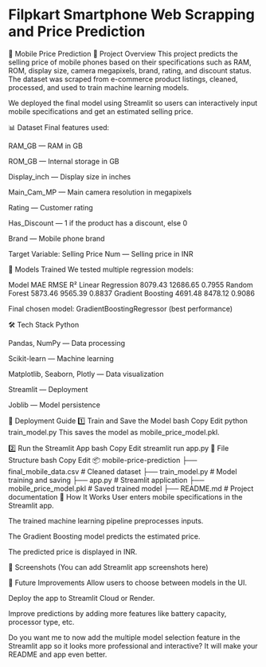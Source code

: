 # Filpkart Smartphone Web Scrapping and Price Prediction

📱 Mobile Price Prediction
📌 Project Overview
This project predicts the selling price of mobile phones based on their specifications such as RAM, ROM, display size, camera megapixels, brand, rating, and discount status.
The dataset was scraped from e-commerce product listings, cleaned, processed, and used to train machine learning models.

We deployed the final model using Streamlit so users can interactively input mobile specifications and get an estimated selling price.

📊 Dataset
Final features used:

RAM_GB — RAM in GB

ROM_GB — Internal storage in GB

Display_inch — Display size in inches

Main_Cam_MP — Main camera resolution in megapixels

Rating — Customer rating

Has_Discount — 1 if the product has a discount, else 0

Brand — Mobile phone brand

Target Variable: Selling Price Num — Selling price in INR

🧠 Models Trained
We tested multiple regression models:

Model	MAE	RMSE	R²
Linear Regression	8079.43	12686.65	0.7955
Random Forest	5873.46	9565.39	0.8837
Gradient Boosting	4691.48	8478.12	0.9086

Final chosen model: GradientBoostingRegressor (best performance)

🛠 Tech Stack
Python

Pandas, NumPy — Data processing

Scikit-learn — Machine learning

Matplotlib, Seaborn, Plotly — Data visualization

Streamlit — Deployment

Joblib — Model persistence

🚀 Deployment Guide
1️⃣ Train and Save the Model
bash
Copy
Edit
python train_model.py
This saves the model as mobile_price_model.pkl.

2️⃣ Run the Streamlit App
bash
Copy
Edit
streamlit run app.py
📂 File Structure
bash
Copy
Edit
📦 mobile-price-prediction
├── final_mobile_data.csv     # Cleaned dataset
├── train_model.py            # Model training and saving
├── app.py                    # Streamlit application
├── mobile_price_model.pkl    # Saved trained model
├── README.md                 # Project documentation
🎯 How It Works
User enters mobile specifications in the Streamlit app.

The trained machine learning pipeline preprocesses inputs.

The Gradient Boosting model predicts the estimated price.

The predicted price is displayed in INR.

📸 Screenshots
(You can add Streamlit app screenshots here)

📌 Future Improvements
Allow users to choose between models in the UI.

Deploy the app to Streamlit Cloud or Render.

Improve predictions by adding more features like battery capacity, processor type, etc.

Do you want me to now add the multiple model selection feature in the Streamlit app so it looks more professional and interactive?
It will make your README and app even better.
